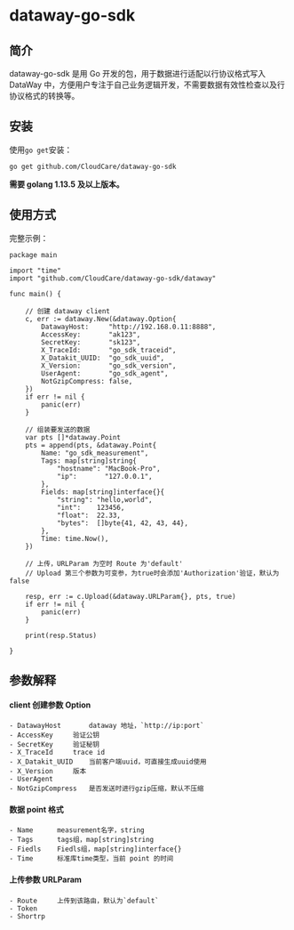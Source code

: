 # dataway-go-sdk

## 简介

dataway-go-sdk 是用 Go 开发的包，用于数据进行适配以行协议格式写入 DataWay 中，方便用户专注于自己业务逻辑开发，不需要数据有效性检查以及行协议格式的转换等。

## 安装

使用`go get`安装：
```
go get github.com/CloudCare/dataway-go-sdk
```

**需要 golang 1.13.5 及以上版本。**

## 使用方式

完整示例：
``` golang
package main

import "time"
import "github.com/CloudCare/dataway-go-sdk/dataway"

func main() {

	// 创建 dataway client
	c, err := dataway.New(&dataway.Option{
		DatawayHost:     "http://192.168.0.11:8888",
		AccessKey:       "ak123",
		SecretKey:       "sk123",
		X_TraceId:       "go_sdk_traceid",
		X_Datakit_UUID:  "go_sdk_uuid",
		X_Version:       "go_sdk_version",
		UserAgent:       "go_sdk_agent",
		NotGzipCompress: false,
	})
	if err != nil {
		panic(err)
	}

	// 组装要发送的数据
	var pts []*dataway.Point
	pts = append(pts, &dataway.Point{
		Name: "go_sdk_measurement",
		Tags: map[string]string{
			"hostname": "MacBook-Pro",
			"ip":       "127.0.0.1",
		},
		Fields: map[string]interface{}{
			"string": "hello,world",
			"int":    123456,
			"float":  22.33,
			"bytes":  []byte{41, 42, 43, 44},
		},
		Time: time.Now(),
	})

	// 上传，URLParam 为空时 Route 为'default'
	// Upload 第三个参数为可变参，为true时会添加'Authorization'验证，默认为false
	
	resp, err := c.Upload(&dataway.URLParam{}, pts, true)
	if err != nil {
		panic(err)
	}

	print(resp.Status)

}
```

## 参数解释

#### client 创建参数 Option

```
- DatawayHost		dataway 地址，`http://ip:port`
- AccessKey		验证公钥
- SecretKey		验证秘钥
- X_TraceId		trace id
- X_Datakit_UUID	当前客户端uuid，可直接生成uuid使用
- X_Version		版本
- UserAgent		
- NotGzipCompress	是否发送时进行gzip压缩，默认不压缩
```
#### 数据 point 格式

```
- Name		measurement名字，string
- Tags		tags组，map[string]string
- Fiedls	Fiedls组，map[string]interface{}
- Time		标准库time类型，当前 point 的时间
```

#### 上传参数 URLParam

```
- Route		上传到该路由，默认为`default`
- Token
- Shortrp
```
